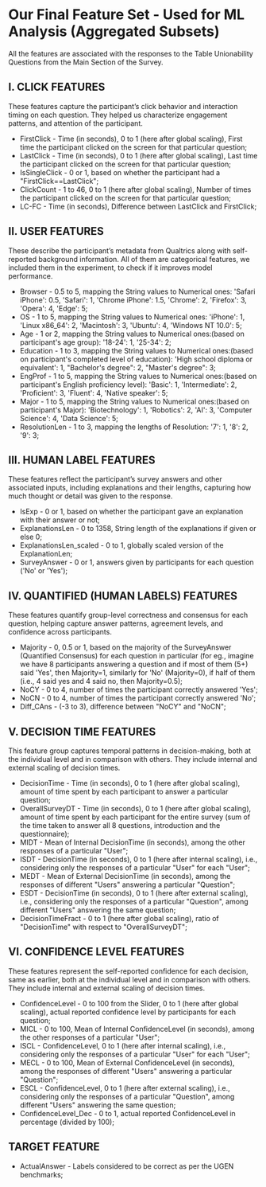 # Our Final Feature Set - Used for ML Analysis (Aggregated Subsets)   

All the features are associated with the responses to the Table Unionability Questions from the Main Section of the Survey.   

## I. CLICK FEATURES

These features capture the participant’s click behavior and interaction timing on each question. They helped us characterize engagement patterns, and attention of the participant.    

- FirstClick - Time (in seconds), 0 to 1 (here after global scaling), First time the participant clicked on the screen for that particular question;   
- LastClick - Time (in seconds), 0 to 1 (here after global scaling), Last time the participant clicked on the screen for that particular question;   
- IsSingleClick - 0 or 1, based on whether the participant had a "FirstClick==LastClick";   
- ClickCount - 1 to 46, 0 to 1 (here after global scaling), Number of times the participant clicked on the screen for that particular question;   
- LC-FC - Time (in seconds), Difference between LastClick and FirstClick;   

## II. USER FEATURES

These describe the participant’s metadata from Qualtrics along with self-reported background information. All of them are categorical features, we included them in the experiment, to check if it improves model performance.   

- Browser - 0.5 to 5, mapping the String values to Numerical ones: 'Safari iPhone': 0.5, 'Safari': 1, 'Chrome iPhone': 1.5, 'Chrome': 2, 'Firefox': 3, 'Opera': 4, 'Edge': 5;  
- OS - 1 to 5, mapping the String values to Numerical ones: 'iPhone': 1, 'Linux x86_64': 2, 'Macintosh': 3, 'Ubuntu': 4, 'Windows NT 10.0': 5;   
- Age - 1 or 2, mapping the String values to Numerical ones:(based on participant's age group): '18-24': 1, '25-34': 2;   
- Education - 1 to 3, mapping the String values to Numerical ones:(based on participant's completed level of education): 'High school diploma or equivalent': 1, "Bachelor's degree": 2, "Master's degree": 3;   
- EngProf - 1 to 5, mapping the String values to Numerical ones:(based on participant's English proficiency level): 'Basic': 1, 'Intermediate': 2, 'Proficient': 3, 'Fluent': 4, 'Native speaker': 5;   
- Major - 1 to 5, mapping the String values to Numerical ones:(based on participant's Major): 'Biotechnology': 1, 'Robotics': 2, 'AI': 3, 'Computer Science': 4, 'Data Science': 5;   
- ResolutionLen - 1 to 3, mapping the lengths of Resolution: '7': 1, '8': 2, '9': 3;   

## III. HUMAN LABEL FEATURES

These features reflect the participant’s survey answers and other associated inputs, including explanations and their lengths, capturing how much thought or detail was given to the response.  

- IsExp - 0 or 1, based on whether the participant gave an explanation with their answer or not;  
- ExplanationsLen - 0 to 1358, String length of the explanations if given or else 0;  
- ExplanationsLen_scaled - 0 to 1, globally scaled version of the ExplanationLen;  
- SurveyAnswer - 0 or 1, answers given by participants for each question ('No' or 'Yes');    

## IV. QUANTIFIED (HUMAN LABELS) FEATURES

These features quantify group-level correctness and consensus for each question, helping capture answer patterns, agreement levels, and confidence across participants.   

- Majority - 0, 0.5 or 1, based on the majority of the SurveyAnswer (Quantified Consensus) for each question in particular (for eg., imagine we have 8 participants answering a question and if most of them (5+) said 'Yes', then Majority=1, similarly for 'No' (Majority=0), if half of them (i.e., 4 said yes and 4 said no, then Majority=0.5);   
- NoCY - 0 to 4, number of times the participant correctly answered 'Yes';  
- NoCN - 0 to 4, number of times the participant correctly answered 'No';
- Diff_CAns - (-3 to 3), difference between "NoCY" and "NoCN";   

## V. DECISION TIME FEATURES

This feature group captures temporal patterns in decision-making, both at the individual level and in comparison with others. They include internal and external scaling of decision times.    

- DecisionTime - Time (in seconds), 0 to 1 (here after global scaling), amount of time spent by each participant to answer a particular question;    
- OverallSurveyDT - Time (in seconds), 0 to 1 (here after global scaling), amount of time spent by each participant for the entire survey (sum of the time taken to answer all 8 questions, introduction and the questionnaire);     
- MIDT - Mean of Internal DecisionTime (in seconds), among the other responses of a particular "User";    
- ISDT - DecisionTime (in seconds), 0 to 1 (here after internal scaling), i.e., considering only the responses of a particular "User" for each "User";    
- MEDT - Mean of External DecisionTime (in seconds), among the responses of different "Users" answering a particular "Question";    
- ESDT - DecisionTime (in seconds), 0 to 1 (here after external scaling), i.e., considering only the responses of a particular "Question", among different "Users" answering the same question;     
- DecisionTimeFract - 0 to 1 (here after global scaling), ratio of "DecisionTime" with respect to "OverallSurveyDT";     

## VI. CONFIDENCE LEVEL FEATURES

These features represent the self-reported confidence for each decision, same as earlier, both at the individual level and in comparison with others. They include internal and external scaling of decision times.    

- ConfidenceLevel - 0 to 100 from the Slider, 0 to 1 (here after global scaling), actual reported confidence level by participants for each question;    
- MICL - 0 to 100, Mean of Internal ConfidenceLevel (in seconds), among the other responses of a particular "User";     
- ISCL - ConfidenceLevel, 0 to 1 (here after internal scaling), i.e., considering only the responses of a particular "User" for each "User";    
- MECL - 0 to 100, Mean of External ConfidenceLevel (in seconds), among the responses of different "Users" answering a particular "Question";     
- ESCL - ConfidenceLevel, 0 to 1 (here after external scaling), i.e., considering only the responses of a particular "Question", among different "Users" answering the same question;      
- ConfidenceLevel_Dec - 0 to 1, actual reported ConfidenceLevel in percentage (divided by 100);     
        
## TARGET FEATURE

- ActualAnswer - Labels considered to be correct as per the UGEN benchmarks;      
